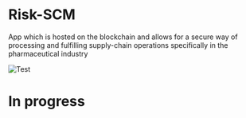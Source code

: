 # Risk-SCM
App which is hosted on the blockchain and allows for a secure way of processing and fulfilling supply-chain operations specifically in the pharmaceutical industry


![Test](https://www.hpcismart.com/images/website/ManChemNews/DIR_113/F_75121.jpg)


<h1> In progress </h1>
